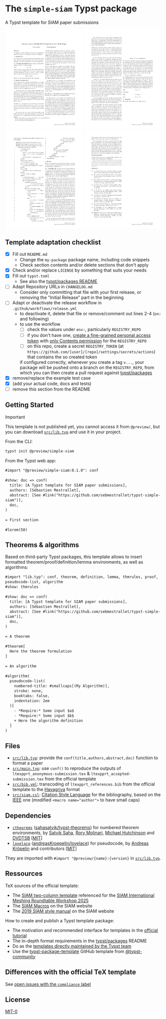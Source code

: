 # The `simple-siam` Typst package

A Typst template for SIAM paper submissions

<p align="center">
<img src="thumbnails/p1.png" alt="page 1 of an example paper based on this template" width="49%">
<img src="thumbnails/p2.png" alt="page 2 of an example paper based on this template" width="49%">
<img src="thumbnails/p3.png" alt="page 3 of an example paper based on this template" width="49%">
<img src="thumbnails/p4.png" alt="page 4 of an example paper based on this template" width="49%">
</p>

## Template adaptation checklist

- [x] Fill out `README.md`
  - Change the `my-package` package name, including code snippets
  - Check section contents and/or delete sections that don't apply
- [x] Check and/or replace `LICENSE` by something that suits your needs
- [x] Fill out `typst.toml`
  - See also the [typst/packages README](https://github.com/typst/packages/?tab=readme-ov-file#package-format)
- [ ] Adapt Repository URLs in `CHANGELOG.md`
  - Consider only committing that file with your first release, or removing the "Initial Release" part in the beginning
- [ ] Adapt or deactivate the release workflow in `.github/workflows/release.yml`
  - to deactivate it, delete that file or remove/comment out lines 2-4 (`on:` and following)
  - to use the workflow
    - [ ] check the values under `env:`, particularly `REGISTRY_REPO`
    - [ ] if you don't have one, [create a fine-grained personal access token](https://github.com/settings/tokens?type=beta) with [only Contents permission](https://stackoverflow.com/a/75116350/371191) for the `REGISTRY_REPO`
    - [ ] on this repo, create a secret `REGISTRY_TOKEN` (at `https://github.com/[user]/[repo]/settings/secrets/actions`) that contains the so created token

    if configured correctly, whenever you create a tag `v...`, your package will be pushed onto a branch on the `REGISTRY_REPO`, from which you can then create a pull request against [typst/packages](https://github.com/typst/packages/)
- [x] remove/replace the example test case
- [x] (add your actual code, docs and tests)
- [ ] remove this section from the README

## Getting Started

> [!IMPORTANT]
> This template is not published yet, you cannot access it from `@preview/`, but you can download [`src/lib.typ`](src/lib.typ) and use it in your project.


From the CLI:
```bash
typst init @preview/simple-siam
```

From the Typst web app:
```typ
#import "@preview/simple-siam:0.1.0": conf

#show: doc => conf(
  title: [A Typst template for SIAM paper submissions],
  authors: [Sébastien Mestrallet],
  abstract: [See #link("https://github.com/sebmestrallet/typst-simple-siam")],
  doc,
)

= First section

#lorem(50)
```

## Theorems & algorithms

Based on third-party Typst packages, this template allows to insert formatted theorem/proof/definition/lemma environments, as well as algorithms:

```typ
#import "lib.typ": conf, theorem, definition, lemma, thmrules, proof, pseudocode-list, algorithm
#show: thmrules

#show: doc => conf(
  title: [A Typst template for SIAM paper submissions],
  authors: [Sébastien Mestrallet],
  abstract: [See #link("https://github.com/sebmestrallet/typst-simple-siam")],
  doc,
)

= A theorem

#theorem[
  Here the theorem formulation
]

= An algorithm

#algorithm(
  pseudocode-list(
    numbered-title: #smallcaps[(My Algorithm)],
    stroke: none,
    booktabs: false,
    indentation: 2em
  )[
    - *Require:* Some input $a$
    - *Require:* Some input $b$
    + Here the algorithm definition
  ]
)
```

## Files

- [`src/lib.typ`](src/lib.typ): provide the `conf(title,authors,abstract,doc)` function to format a paper
- [`src/main.typ`](src/main.typ): use `conf()` to reproduce the outputs of `ltexpprt_anonymous-submission.tex` & `ltexpprt_accepted-submission.tex` from the official template
- [`src/bib.yml`](src/bib.yml): 	transcoding of `ltexpprt_references.bib` from the official template to the [Hayagriva](https://github.com/typst/hayagriva/blob/main/docs/file-format.md) format
- [`src/siam.csl`](src/siam.csl): [Citation Style Language](https://citationstyles.org/) for the bibliography, based on the [IEEE](https://github.com/citation-style-language/styles/blob/master/ieee.csl) one (modified `<macro name="author">` to have small caps)

## Dependencies

- [`ctheorems`](https://typst.app/universe/package/ctheorems) ([sahasatvik/typst-theorems](https://github.com/sahasatvik/typst-theorems)) for numbered theorem environments, by [Satvik Saha](https://github.com/sahasatvik), [Rory Molinari](https://github.com/rmolinari), [Michael Hutchinson](https://github.com/MJHutchinson) and [DVDTSB](https://github.com/DVDTSB) [[MIT](https://github.com/sahasatvik/typst-theorems/blob/main/LICENSE)]
- [`lovelace`](https://typst.app/universe/package/lovelace) ([andreasKroepelin/lovelace](https://github.com/andreasKroepelin/lovelace)) for pseudocode, by [Andreas Kröpelin](https://github.com/andreasKroepelin) and contributors [[MIT](https://github.com/andreasKroepelin/lovelace/blob/main/LICENSE)]

They are imported with `#import "@preview/{name}:{version}` in [`src/lib.typ`](src/lib.typ).

## Ressources

TeX sources of the official template:
- The [SIAM two-column template](https://internationalmeshingroundtable.com/assets/files/imr33/templates.zip) referenced for the [SIAM International Meshing Roundtable Workshop 2025](https://internationalmeshingroundtable.com/imr33/call-for-papers/#formatting-requirements)
- The [SIAM Macros](https://epubs.siam.org/journal-authors#macros) on the SIAM website
- The [2019 SIAM style manual](https://epubs.siam.org/pb-assets/files/SIAM_STYLE_GUIDE_2019.pdf) on the SIAM website

How to create and publish a Typst template package:
- The motivation and recommended interface for templates in the [official tutorial](https://typst.app/docs/tutorial/making-a-template/)
- The in-depth format requirements in the [typst/packages](https://github.com/typst/packages) README
- Do as the [templates directly maintained by the Typst team](https://github.com/typst/templates)
- Use the [typst-package-template](https://github.com/typst-community/typst-package-template) GitHub template from [@typst-community](https://github.com/typst-community)

## Differences with the official TeX template

See [open issues with the `compliance` label](https://github.com/sebmestrallet/typst-simple-siam/issues?q=sort%3Aupdated-desc+is%3Aopen+label%3Acompliance)

## License

[MIT-0](LICENSE)